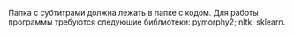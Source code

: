 Папка с субтитрами должна лежать в папке с кодом. Для работы программы требуются следующие библиотеки:
pymorphy2;
nltk;
sklearn.
